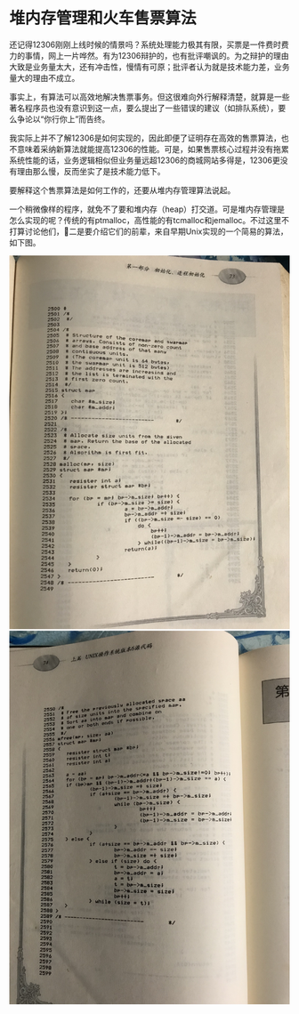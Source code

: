# 堆内存管理和火车售票算法

还记得12306刚刚上线时候的情景吗？系统处理能力极其有限，买票是一件费时费力的事情，网上一片哗然。有为12306辩护的，也有批评嘲讽的。为之辩护的理由大致是业务量太大，还有冲击性，慢情有可原；批评者认为就是技术能力差，业务量大的理由不成立。

事实上，有算法可以高效地解决售票事务。但这很难向外行解释清楚，就算是一些著名程序员也没有意识到这一点，要么提出了一些错误的建议（如排队系统），要么争论以“你行你上”而告终。

我实际上并不了解12306是如何实现的，因此即便了证明存在高效的售票算法，也不意味着采纳新算法就能提高12306的性能。可是，如果售票核心过程并没有拖累系统性能的话，业务逻辑相似但业务量远超12306的商城网站多得是，12306更没有理由那么慢，反而坐实了是技术能力低下。

要解释这个售票算法是如何工作的，还要从堆内存管理算法说起。

一个稍微像样的程序，就免不了要和堆内存（heap）打交道。可是堆内存管理是怎么实现的呢？传统的有ptmalloc，高性能的有tcmalloc和jemalloc。不过这里不打算讨论他们，二是要介绍它们的前辈，来自早期Unix实现的一个简易的算法，如下图。

![malloc](../.media/images/malloc.jpg "malloc") 
![free](../.media/images/free.jpg "free")